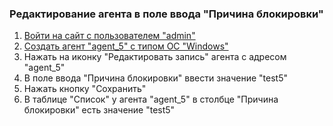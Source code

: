 ### Редактирование агента в поле ввода "Причина блокировки"

1. [Войти на сайт с пользователем "admin"](../../../../0.%20Шаги/1.%20Войти%20на%20сайт%20с%20пользователем%20username.md)
1. [Создать агент "agent_5" с типом ОС "Windows"](../../../../0.%20Шаги/3.%20Создать%20агент%20agent%20с%20типом%20ОС%20os_type.md)
1. Нажать на иконку "Редактировать запись" агента с адресом "agent_5"
1. В поле ввода "Причина блокировки" ввести значение "test5"
1. Нажать кнопку "Сохранить"
1. В таблице "Список"  у агента "agent_5" в столбце "Причина блокировки" есть значение "test5"